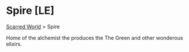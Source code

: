 # Spire [LE]
[Scarred World](./scarred-world.md) > Spire

Home of the alchemist the produces the The Green and other wonderous elixirs.

